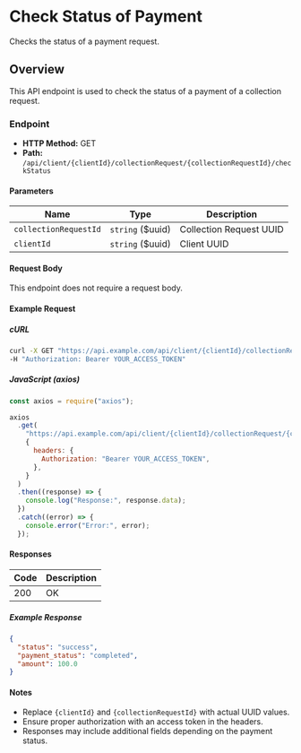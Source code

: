 # Check Status of Payment

Checks the status of a payment request.

## Overview

This API endpoint is used to check the status of a payment of a collection request.

### Endpoint

- **HTTP Method:** GET
- **Path:** `/api/client/{clientId}/collectionRequest/{collectionRequestId}/checkStatus`

#### Parameters

| Name                  | Type             | Description             |
| --------------------- | ---------------- | ----------------------- |
| `collectionRequestId` | `string` ($uuid) | Collection Request UUID |
| `clientId`            | `string` ($uuid) | Client UUID             |

#### Request Body

This endpoint does not require a request body.

#### Example Request

##### cURL

```bash
curl -X GET "https://api.example.com/api/client/{clientId}/collectionRequest/{collectionRequestId}/checkStatus" \
-H "Authorization: Bearer YOUR_ACCESS_TOKEN"
```

##### JavaScript (axios)

```javascript
const axios = require("axios");

axios
  .get(
    "https://api.example.com/api/client/{clientId}/collectionRequest/{collectionRequestId}/checkStatus",
    {
      headers: {
        Authorization: "Bearer YOUR_ACCESS_TOKEN",
      },
    }
  )
  .then((response) => {
    console.log("Response:", response.data);
  })
  .catch((error) => {
    console.error("Error:", error);
  });
```

#### Responses

| Code | Description |
| ---- | ----------- |
| 200  | OK          |

##### Example Response

```json
{
  "status": "success",
  "payment_status": "completed",
  "amount": 100.0
}
```

#### Notes

- Replace `{clientId}` and `{collectionRequestId}` with actual UUID values.
- Ensure proper authorization with an access token in the headers.
- Responses may include additional fields depending on the payment status.
